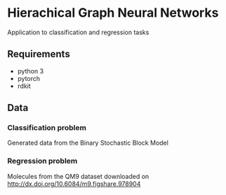 # Hierachical Graph Neural Networks
Application to classification and regression tasks

## Requirements
- python 3
- pytorch
- rdkit

## Data
### Classification problem
Generated data from the Binary Stochastic Block Model
### Regression problem
Molecules from the QM9 dataset downloaded on http://dx.doi.org/10.6084/m9.figshare.978904


